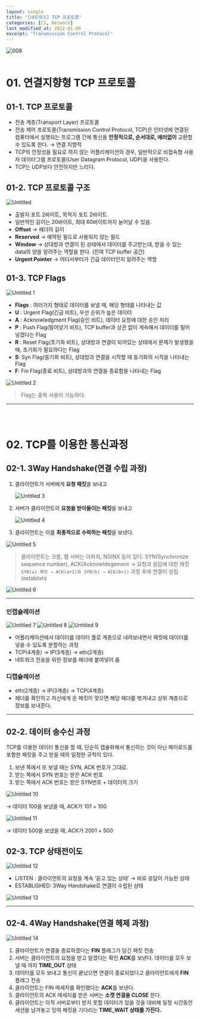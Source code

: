 ```yaml
---
layout: single
title: "[네트워크] TCP 프로토콜"
categories: [CS, Network]
last_modified_at: 2022-01-09
excerpt: "Transmission Control Protocol"
---
```


![008](https://user-images.githubusercontent.com/72294509/156780908-d148458e-ee16-41a5-9260-11b80ca062a7.png)
<br><br>

# 01. 연결지향형 TCP 프로토콜

## 01-1. TCP 프로토콜

- 전송 계층(Transport Layer) 프로토콜
- 전송 제어 프로토콜(Transmission Control Protocol, TCP)은 인터넷에 연결된 컴퓨터에서 실행되는 프로그램 간에 통신을 **안정적으로, 순서대로, 에러없이** 교환할 수 있도록 한다. → 연결 지향적
- TCP의 안정성을 필요로 하지 않는 어플리케이션의 경우, 일반적으로 비접속형 사용자 데이터그램 프로토콜(User Datagram Protocol, UDP)을 사용한다.
- TCP는 UDP보다 안전하지만 느리다.

## 01-2. TCP 프로토콜 구조

![Untitled](https://user-images.githubusercontent.com/72294509/156780903-982fdf16-5e4b-47c9-afb7-1553f23d01a4.png)

- 출발지 포트 2바이트, 목적지 포트 2바이트
- 일반적인 길이는 20바이트, 최대 60바이트까지 늘어날 수 있음.
- **Offset** → 헤더의 길이
- **Reserved** → 예약된 필드로 사용되지 않는 필드
- **Window** → 상대방과 연결이 된 상테에서 데이터를 주고받는데, 받을 수 있는 data의 양을 알려주는 역할을 한다. (잔여 TCP buffer 공간)
- **Urgent Pointer** → 어디서부터가 긴급 데이터인지 알려주는 역할

## 01-3. TCP Flags

![Untitled 1](https://user-images.githubusercontent.com/72294509/156780914-5c9b9fdf-f628-4742-a0d2-70061180cb8f.png)

- **Flags** : 여러가지 형태로 데이터를 보낼 때, 해당 형태를 나타내는 값
- **U** : Urgent Flag(긴급 비트), 우선 순위가 높은 데이터
- **A** : Acknowledgment Flag(승인 비트), 데이터 요청에 대한 승인 처리
- **P** : Push Flag(밀어넣기 비트), TCP buffer과 상관 없이 계속해서 데이터를 밀어 넣겠다는 Flag
- **R** : Reset Flag(초기화 비트), 상대방과 연결이 되어있는 상태에서 문제가 발생했을 때, 초기화가 필요하다는 Flag
- **S**: Syn Flag(동기화 비트), 상대방과 연결을 시작할 때 동기화의 시작을 나타내는 Flag
- **F**: Fin Flag(종료 비트), 상대방과의 연결을 종료함을 나타내는 Flag

![Untitled 2](https://user-images.githubusercontent.com/72294509/156780917-34ac28dc-7b60-4c46-8dd9-2c9125d1c0c6.png)

> Flag는 중복 사용이 가능하다.

---

<br><br>

# 02. TCP를 이용한 통신과정

## 02-1. 3Way Handshake(연결 수립 과정)

1. 클라이언트가 서버에게 **요청 패킷**을 보내고

   ![Untitled 3](https://user-images.githubusercontent.com/72294509/156780919-47c23a15-5132-4347-8d29-b40b92bf6e29.png)

2. 서버가 클라이언트의 **요청을 받아들이는 패킷**을 보내고

   ![Untitled 4](https://user-images.githubusercontent.com/72294509/156780924-1dda322c-622b-49e3-8d7d-e9d3ac37b7b1.png)

3. 클라이언트는 이를 **최종적으로 수락하는 패킷**을 보낸다.

![Untitled 5](https://user-images.githubusercontent.com/72294509/156780926-24f8bc1a-4519-44d6-a9cc-2c511a3b0370.png)

> 클라이언트는 크롬, 웹 서버는 아파치, NGINX 등이 있다.
> SYN(Synchronize sequence number), ACK(Acknowldegement → 요청과 응답에 대한 패킷
> `SYN(a) 패킷 → ACK(a+1)와 SYN(b) → ACK(b+1)` 과정 후에 연결이 성립(establish)

![Untitled 6](https://user-images.githubusercontent.com/72294509/156780929-98e6bdd7-b1ea-4edd-a14f-c05c5e085e2d.png)

---

### 인캡슐레이션

![Untitled 7](https://user-images.githubusercontent.com/72294509/156780931-445aa17a-6806-4a21-b1e1-873eb90e0218.png) ![Untitled 8](https://user-images.githubusercontent.com/72294509/156780882-3ba73f14-63f3-44f2-85a4-cd8cb2b60de7.png) ![Untitled 9](https://user-images.githubusercontent.com/72294509/156780886-cd09aff9-f529-41ec-a1a0-b33c62c6ff0e.png)

- 어플리케이션에서 데이터를 데이터 플로 계층으로 내려보내면서 패킷에 데이터를 넣을 수 있도록 분할하는 과정
- TCP(4계층) → IP(3계층) → eth(2계층)
- 네트워크 전송을 위한 정보를 헤더에 붙여넣어 줌

### 디캡슐레이션

- eth(2계층) → IP(3계층) → TCP(4계층)
- 헤더를 확인하고 자신에게 온 패킷이 맞으면 해당 헤더를 벗겨내고 상위 계층으로 정보를 보내준다.

---

## 02-2. 데이터 송수신 과정

TCP를 이용한 데이터 통신을 할 때, 단순히 캡슐화해서 통신하는 것이 아닌
페이로드를 포함한 패킷을 주고 받을 때의 일정한 규칙이 있다.

1. 보낸 쪽에서 또 보낼 때는 SYN, ACK 번호가 그대로.
2. 받는 쪽에서 SYN 번호는 받은 ACK 번호
3. 받는 쪽에서 ACK 번호는 받은 SYN번호 + 데이터의 크기

![Untitled 10](https://user-images.githubusercontent.com/72294509/156780887-494c15ae-181e-4e9c-a348-fe3f917fb005.png)

→ 데이터 100을 보냈을 때, ACK가 101 + 100

![Untitled 11](https://user-images.githubusercontent.com/72294509/156780891-7e34d3d5-eaa2-4fea-bb54-4bab97cbb977.png)

→ 데이터 500을 보냈을 때, ACK가 2001 + 500

## 02-3. TCP 상태전이도

![Untitled 12](https://user-images.githubusercontent.com/72294509/156780896-c0de9bfb-19bc-4ad7-bda0-3a8a094bab98.png)

- LISTEN : 클라이언트의 요청을 계속 ‘듣고 있는 상태’ → 바로 응답이 가능한 상태
- ESTABLISHED: 3Way Handshake로 연결이 수립된 상태

![Untitled 13](https://user-images.githubusercontent.com/72294509/156780898-fb18b3f0-ad84-497f-b20b-133020e4158f.png)

---

## 02-4. 4Way Handshake(연결 헤제 과정)

![Untitled 14](https://user-images.githubusercontent.com/72294509/156780902-effeec0d-94dc-4c60-8dce-acdd68006d39.png)

1. 클라이언트가 연결을 종료하겠다는 **FIN** 플래그가 담긴 패킷 전송
2. 서버는 클라이언트의 요청을 받고 알겠다는 확인 **ACK**를 보낸다.
   데이터를 모두 보낼 때 까지 **TIME_OUT** 상태
3. 데이터를 모두 보내고 통신이 끝났으면 연결이 종료되었다고 클라이언트에게 **FIN** 플래그 전송
4. 클라이언트는 FIN 메세지를 확인했다는 **ACK**를 보낸다.
5. 클라이언트의 ACK 메세지를 받은 서버는 **소캣 연결을 CLOSE** 한다.
6. 클라이언트는 아직 서버로부터 받지 못할 데이터가 있을 것을 대비해
   일정 시간동안 세션을 남겨놓고 잉여 패킷을 기다리는 **TIME_WAIT 상태를 가진다.**
